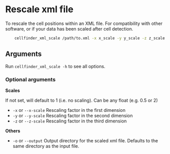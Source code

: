 # Rescale xml file

To rescale the cell positions within an XML file. For compatibility with other software, or if your data has been scaled after cell detection.

```bash
    cellfinder_xml_scale /path/to.xml -x x_scale -y y_scale -z z_scale
```

## Arguments

Run `cellfinder_xml_scale -h` to see all options.

### Optional arguments

**Scales**

If not set, will default to 1 \(i.e. no scaling\). Can be any float \(e.g. 0.5 or 2\)

* `-x` or `--x-scale` Rescaling factor in the first dimension
* `-y` or `--y-scale` Rescaling factor in the second dimension
* `-z` or `--z-scale` Rescaling factor in the third dimension

**Others**

* `-o` or `--output` Output directory for the scaled xml file. Defaults to the same directory as the input file. 

